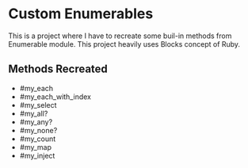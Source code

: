 # Custom Enumerables
 This is a project where I have to recreate some buil-in methods from Enumerable module.
 This project heavily uses Blocks concept of Ruby.

## Methods Recreated
- #my_each
- #my_each_with_index
- #my_select
- #my_all?
- #my_any?
- #my_none?
- #my_count
- #my_map
- #my_inject

